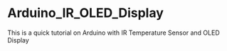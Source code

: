 # Arduino_IR_OLED_Display
This is a quick tutorial on Arduino with IR Temperature Sensor and OLED Display
